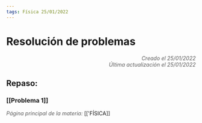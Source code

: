 ```yaml
---
tags: Física 25/01/2022
---
```


# Resolución de problemas
<div style="text-align: right; opacity: 0.7; font-style: italic;">Creado el 25/01/2022</div>
<div style="text-align: right; opacity: 0.7; font-style: italic;">Última actualización el 25/01/2022</div>

## Repaso:

### [[Problema 1]]

<span style="opacity: 0.7; font-style: italic;">Página principal de la materia:</span> [['FÍSICA]]